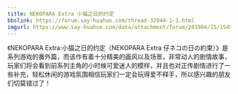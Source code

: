```yaml
---
title: NEKOPARA Extra 小猫之日的约定
bbslink: https://forum.say-huahuo.com/thread-32844-1-1.html
imgurl: https://www.say-huahuo.com/data/attachment/forum/201904/15/154958ekcyrk2mauewkkwb.jpg
---
```


《NEKOPARA Extra:小猫之日的约定（NEKOPARA Extra 仔ネコの日の約束）》是系列游戏的番外篇，而该作有着十分精美的画风以及场景，非常动人的剧情故事，玩家们将会看到前系列主角的小时候可爱迷人的模样，并且也对正传剧情进行了一些补充，轻松休闲的游戏氛围相信玩家们一定会玩得爱不释手，所以感兴趣的朋友们切莫错过了！<!--more-->
